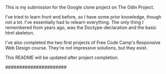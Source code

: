 This is my submission for the Google clone project on The Odin Project.

I've tried to learn front end before, so I have some prior knowledge, though not a lot. I've essentially had to relearn everything. The only thing I remembered from years ago, was the Doctype-declaration and the basic html skeleton.

I've also completed the two first projects of Free Code Camp's Responsive Web Design course. They're not impressive solutions, but they exist.

This README will be updated after project completion.

######################

